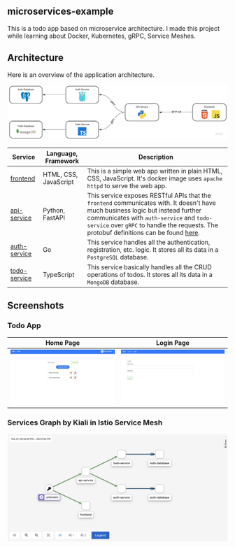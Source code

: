 ## microservices-example
This is a todo app based on microservice architecture. I made this project while learning about Docker, Kubernetes, gRPC, Service Meshes.

## Architecture
Here is an overview of the application architecture.

![Architecture Overview](./readme-assets/architecture.jpg)

| Service | Language, Framework | Description |
| --- | --- | --- |
| [frontend](./frontend/) | HTML, CSS, JavaScript | This is a simple web app written in plain HTML, CSS, JavaScript. It's docker image uses `apache httpd` to serve the web app. |
| [api-service](./api-service/) | Python, FastAPI | This service exposes RESTful APIs that the `frontend` communicates with. It doesn't have much business logic but instead further communicates with `auth-service` and `todo-service` over `gRPC` to handle the requests. The protobuf definitions can be found [here](./protobuf/). |
| [auth-service](./auth-service/) | Go | This service handles all the authentication, registration, etc. logic. It stores all its data in a `PostgreSQL` database. |
| [todo-service](./todo-service/) | TypeScript | This service basically handles all the CRUD operations of todos. It stores all its data in a `MongoDB` database. |

<!-- ## Running the app
### Building Docker Images
To run this app first you'll need to build the docker images for all the services.

#### frontend
- `cd frontend`
- `docker build -t todo-app-frontend:v1 .`

#### auth-service
- `cd auth-service`
- `docker build -t todo-app-auth-service:v1 .`

#### todo-service
- `cd todo-service`
- `docker build -t todo-app-todo-service:v1 .`

#### api-service
- `cd api-service`
- `docker build -t todo-app-api-service:v1 .`

### Deploying on kubernetes cluster
Now, you can deploy the app on your kubernetes cluster.

#### Create a namespace called todo-app
- `kubectl create ns todo-app`

#### Apply the manifests
- `kubectl apply -f kubernetes/` -->

## Screenshots
### Todo App

| Home Page | Login Page |
| --- | --- |
| ![Home Page](./readme-assets/app-main.png) | ![Login Page](./readme-assets/app-login.png) |

### Services Graph by Kiali in Istio Service Mesh
![Kiali Graph](./readme-assets/kiali-graph.png)
